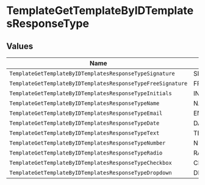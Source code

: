 # TemplateGetTemplateByIDTemplatesResponseType


## Values

| Name                                                        | Value                                                       |
| ----------------------------------------------------------- | ----------------------------------------------------------- |
| `TemplateGetTemplateByIDTemplatesResponseTypeSignature`     | SIGNATURE                                                   |
| `TemplateGetTemplateByIDTemplatesResponseTypeFreeSignature` | FREE_SIGNATURE                                              |
| `TemplateGetTemplateByIDTemplatesResponseTypeInitials`      | INITIALS                                                    |
| `TemplateGetTemplateByIDTemplatesResponseTypeName`          | NAME                                                        |
| `TemplateGetTemplateByIDTemplatesResponseTypeEmail`         | EMAIL                                                       |
| `TemplateGetTemplateByIDTemplatesResponseTypeDate`          | DATE                                                        |
| `TemplateGetTemplateByIDTemplatesResponseTypeText`          | TEXT                                                        |
| `TemplateGetTemplateByIDTemplatesResponseTypeNumber`        | NUMBER                                                      |
| `TemplateGetTemplateByIDTemplatesResponseTypeRadio`         | RADIO                                                       |
| `TemplateGetTemplateByIDTemplatesResponseTypeCheckbox`      | CHECKBOX                                                    |
| `TemplateGetTemplateByIDTemplatesResponseTypeDropdown`      | DROPDOWN                                                    |
